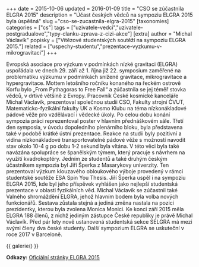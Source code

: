 +++
date = 2015-10-06
updated = 2016-01-09
title = "CSO se zúčastnila ELGRA 2015"
description = "Účast českých vědců na sympoziu ELGRA 2015 byla úspěšná"
slug ="cso-se-zucastnila-elgra-2015"
[taxonomies]
categories = ["cs"]
tags = ["uzivatele-vedci","uzivatele-postgradualove","typy-clanku-zprava-z-cizi-akce"]
[extra]
author = "Michal Václavík"
popisky = ["Vítězové studentských soutěží na sympoziu ELGRA 2015."]
related = ["uspechy-studentu","prezentace-vyzkumu-v-mikrogravitaci"]
+++

Evropská asociace pro výzkum v podmínkách nízké gravitaci (ELGRA) uspořádala ve dnech 29. září až 1. října již 22. symposium zaměřené na problematiku výzkumu v podmínkách snížené gravitace, mikrogravitace a hypergravitace. Mottem letošního ročníku konaného na řeckém ostrově Korfu bylo „From Pythagoras to Free Fall“ a zúčastnila se jej téměř stovka vědců, v drtivé většině z Evropy. Pracovník České kosmické kanceláře Michal Václavík, prezentoval společnou studii CSO, Fakulty strojní ČVUT, Matematicko-fyzikální fakulty UK a Kosmo Klubu na téma nízkonákladové pádové věže pro vzdělávací i vědecké úkoly. Po celou dobu konání sympozia práci reprezentoval poster v hlavním přednáškovém sále. Třetí den symposia, v úvodu dopoledního plenárního bloku, byla představena také v podobě krátké ústní prezentace. Reakce na studii byly pozitivní a vidina nízkonákladové transportovatelné pádové věže s možností navodit stav okolo 10-4 g po dobu 1-2 sekund byla vítána. V této věci byla také navázána spolupráce se španělským týmem, který pracuje s návrhem na využití kvadrokoptéry. Jedním ze studentů a také druhým českým účastníkem sympozia byl Jiří Šperka z Masarykovy univerzity. Ten prezentoval výzkum klouzavého obloukového výboje provedený v rámci studentské soutěže ESA Spin You Thesis. Jiří Šperka uspěl i na sympoziu ELGRA 2015, kde byl jeho příspěvek vyhlášen jako nejlepší studentská prezentace v oblasti fyzikálních věd. Michal Václavík se zúčastnil také Valného shromáždění ELGRA, jehož hlavním bodem byla volba nových funkcionářů. Sestava zůstala stejná a jediná změna nastala na pozici prezidentky, kterou byla zvolena Monica Monici. Ke konci září 2015 měla ELGRA 188 členů, z nichž jediným zástupce České republiky je právě Michal Václavík. Před pár lety nově ustanovená studentská sekce SELGRA má mezi svými členy dva české studenty. Další sympozium ELGRA se uskuteční v roce 2017 v Barceloně.

{{ galerie() }}

**Odkazy:**
[Oficiální stránky ELGRA 2015]

[Oficiální stránky ELGRA 2015]: http://www.elgra2015.gr/
